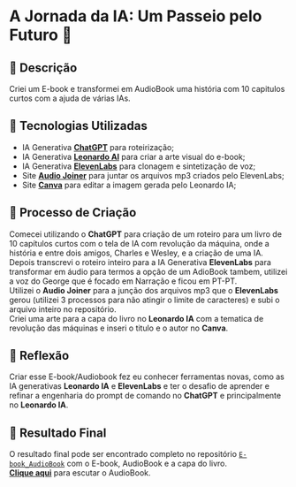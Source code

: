 # A Jornada da IA: Um Passeio pelo Futuro 🌌

## 📒 Descrição
Criei um E-book e transformei em AudioBook uma história com 10 capitulos curtos com a ajuda de várias IAs.

## 🤖 Tecnologias Utilizadas
- IA Generativa **[ChatGPT](https://chat.openai.com)** para roteirização;
- IA Generativa **[Leonardo AI](https://leonardo.ai)** para criar a arte visual do e-book;
- IA Generativa **[ElevenLabs](https://elevenlabs.io)**  para clonagem e sintetização de voz;
- Site **[Audio Joiner](https://audio-joiner.com/pt/)** para juntar os arquivos mp3 criados pelo ElevenLabs;
- Site **[Canva](https://www.canva.com/pt_br/)** para editar a imagem gerada pelo Leonardo IA;
  
## 🧐 Processo de Criação
Comecei utilizando o **ChatGPT** para criação de um roteiro para um livro de 10 capítulos curtos com o tela de IA com revolução da máquina, onde a história e entre dois amigos, Charles e Wesley, e a criação de uma IA.  
Depois transcrevi o roteiro inteiro para a IA Generativa **ElevenLabs** para transformar em áudio para termos a opção de um AdioBook tambem, utilizei a voz do George que é focado em Narração e ficou em PT-PT.  
Utilizei o **Audio Joiner** para a junção dos arquivos mp3 que o **ElevenLabs** gerou (utilizei 3 processos para não atingir o limite de caracteres) e subi o arquivo inteiro no repositório.  
Criei uma arte para a capa do livro no **Leonardo IA** com a tematica de revolução das máquinas e inseri o titulo e o autor no **Canva**.

## 💭 Reflexão
Criar esse E-book/Audiobook fez eu conhecer ferramentas novas, como as IA generativas **Leonardo IA** e **ElevenLabs** e ter o desafio de aprender e refinar a engenharia do prompt de comando no **ChatGPT** e principalmente no **Leonardo IA**.

## 🚀 Resultado Final
O resultado final pode ser encontrado completo no repositório [`E-book_AudioBook`](https://github.com/marcaocamargo/lab-natty-or-not/tree/main/E-book_AudioBook) com o E-book, AudioBook e a capa do livro.  
**[Clique aqui](https://on.soundcloud.com/QCN9cNQE3GxBWcQ89)** para escutar o AudioBook.





